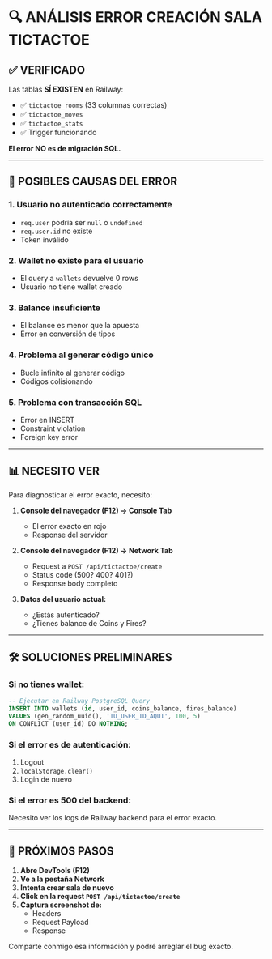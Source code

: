 # 🔍 ANÁLISIS ERROR CREACIÓN SALA TICTACTOE

## ✅ VERIFICADO

Las tablas **SÍ EXISTEN** en Railway:
- ✅ `tictactoe_rooms` (33 columnas correctas)
- ✅ `tictactoe_moves`
- ✅ `tictactoe_stats`
- ✅ Trigger funcionando

**El error NO es de migración SQL.**

---

## 🔴 POSIBLES CAUSAS DEL ERROR

### **1. Usuario no autenticado correctamente**
- `req.user` podría ser `null` o `undefined`
- `req.user.id` no existe
- Token inválido

### **2. Wallet no existe para el usuario**
- El query a `wallets` devuelve 0 rows
- Usuario no tiene wallet creado

### **3. Balance insuficiente**
- El balance es menor que la apuesta
- Error en conversión de tipos

### **4. Problema al generar código único**
- Bucle infinito al generar código
- Códigos colisionando

### **5. Problema con transacción SQL**
- Error en INSERT
- Constraint violation
- Foreign key error

---

## 📊 NECESITO VER

Para diagnosticar el error exacto, necesito:

1. **Console del navegador (F12) → Console Tab**
   - El error exacto en rojo
   - Response del servidor

2. **Console del navegador (F12) → Network Tab**
   - Request a `POST /api/tictactoe/create`
   - Status code (500? 400? 401?)
   - Response body completo

3. **Datos del usuario actual:**
   - ¿Estás autenticado?
   - ¿Tienes balance de Coins y Fires?

---

## 🛠️ SOLUCIONES PRELIMINARES

### **Si no tienes wallet:**

```sql
-- Ejecutar en Railway PostgreSQL Query
INSERT INTO wallets (id, user_id, coins_balance, fires_balance)
VALUES (gen_random_uuid(), 'TU_USER_ID_AQUI', 100, 5)
ON CONFLICT (user_id) DO NOTHING;
```

### **Si el error es de autenticación:**

1. Logout
2. `localStorage.clear()`
3. Login de nuevo

### **Si el error es 500 del backend:**

Necesito ver los logs de Railway backend para el error exacto.

---

## 🎯 PRÓXIMOS PASOS

1. **Abre DevTools (F12)**
2. **Ve a la pestaña Network**
3. **Intenta crear sala de nuevo**
4. **Click en la request `POST /api/tictactoe/create`**
5. **Captura screenshot de:**
   - Headers
   - Request Payload
   - Response

Comparte conmigo esa información y podré arreglar el bug exacto.
